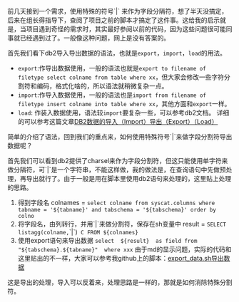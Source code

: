 ﻿前几天接到一个需求，使用特殊的符号\`|\` 来作为字段分隔符，想了半天没搞定，后来在组长得指导下，查阅了项目之前的脚本才搞定了这件事。这给我的启示就是，当项目遇到奇怪的需求时，其实最好参阅以前的代码，因为这些问题很可能同事就已经遇到过了。一般像这种问题，网上是没有答案的。

首先我们看下db2导入导出数据的语法，也就是`export`，`import`，`load`的用法。
- `export`:作导出数据使用，一般的语法也就是`export to filename of filetype select colname from table where xx`，但大家会修改一些字符分割符和编码，格式化啥的，所以语法就稍微复杂一点。
- `import`:作导入数据使用，一般的语法也是`import from filename of filetype insert colname into table where xx`，其他方面和`export`一样。
- `load`: 作装入数据使用，语法较`import`要复杂一些，可以参考db2文档。
详细的可以参考这篇文章[DB2数据的导入（Import）导出（Export）（Load）](http://blog.itpub.net/7899089/viewspace-700191/)

简单的介绍了语法，回到我们的重点来，如何使用特殊符号\`|\`来做字段分割符导出数据呢？

首先我们可以看到db2提供了charsel来作为字段分割符，但这只能使用单字符来做分隔符，可\`|\`是一个字符串，不能这样做，我的做法是，在查询语句中先做预处理，再导出就行了。由于一般是用在脚本里使用db2语句来处理的，这里贴上处理的思路。
1. 得到字段名
colnames = `select colname from syscat.columns where tabname = '${tabname}' and tabschema = '${tabschema}' order by colno`
2. 将字段名，由列转行，并用\`|\`来做分割符，保存在sh变量中
result = `SELECT listagg(colname,`\`|\`)` C FROM ${colnames}`
3. 使用export语句来导出数据
`select  ${result}  as field from "${tabschema}.${tabname}"  where xxx`
由于md的显示问题，实际的代码和这里贴出的不一样，大家可以参考我github上的脚本：[export_data.sh导出数据](https://github.com/ragrok/LearnDB2)

这是导出的处理，导入可以反着来，处理思路是一样的，那就是如何消除特殊分割符。

